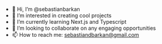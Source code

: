 - 👋 Hi, I’m @sebastianbarkan
- 👀 I’m interested in creating cool projects
- 🌱 I’m currently learning Next.js and Typescript
- 💞️ I’m looking to collaborate on any engaging opportunities
- 📫 How to reach me: sebastiandbarkan@gmail.com

<!---
sebastianbarkan/sebastianbarkan is a ✨ special ✨ repository because its `README.md` (this file) appears on your GitHub profile.
You can click the Preview link to take a look at your changes.
--->
